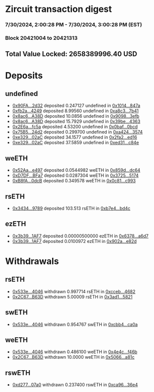 # Zircuit transaction digest
### 7/30/2024, 2:00:28 PM - 7/30/2024, 3:00:28 PM (EST)
### Block 20421004 to 20421313

## Total Value Locked: 2658389996.40 USD

# Deposits
## undefined
- [0x90FA...2d32](https://etherscan.io/address/0x90FA8D612B6E8D1453929E91F12570210e6d2d32) deposited 0.247127 undefined in [0x1014...847a](https://etherscan.io/tx/0x90FA8D612B6E8D1453929E91F12570210e6d2d32)
- [0xfb2a...4249](https://etherscan.io/address/0xfb2afDd0f4f1E190Dd5B4C03A1eF3e3916db4249) deposited 8.99560 undefined in [0xa8c3...7b41](https://etherscan.io/tx/0xfb2afDd0f4f1E190Dd5B4C03A1eF3e3916db4249)
- [0x8ac6...A38D](https://etherscan.io/address/0x8ac62b263025487b31E6dFbe3D719B595d67A38D) deposited 10.0856 undefined in [0x9098...3efb](https://etherscan.io/tx/0x8ac62b263025487b31E6dFbe3D719B595d67A38D)
- [0x8ac6...A38D](https://etherscan.io/address/0x8ac62b263025487b31E6dFbe3D719B595d67A38D) deposited 15.7929 undefined in [0x39be...4363](https://etherscan.io/tx/0x8ac62b263025487b31E6dFbe3D719B595d67A38D)
- [0x2E6a...fc5a](https://etherscan.io/address/0x2E6a4C895E3a466f86cc00d9f8B33A1eeCe3fc5a) deposited 4.53200 undefined in [0x0baf...0bcd](https://etherscan.io/tx/0x2E6a4C895E3a466f86cc00d9f8B33A1eeCe3fc5a)
- [0x75B5...24d2](https://etherscan.io/address/0x75B57f670eb797fde037B4b05d3C369f75D724d2) deposited 0.299700 undefined in [0xa424...3574](https://etherscan.io/tx/0x75B57f670eb797fde037B4b05d3C369f75D724d2)
- [0xe329...02aC](https://etherscan.io/address/0xe3292CE7cBbB9B4B81119D638ABAA2519e7A02aC) deposited 34.1577 undefined in [0x2fa2...ed16](https://etherscan.io/tx/0xe3292CE7cBbB9B4B81119D638ABAA2519e7A02aC)
- [0xe329...02aC](https://etherscan.io/address/0xe3292CE7cBbB9B4B81119D638ABAA2519e7A02aC) deposited 37.5859 undefined in [0xed31...c84e](https://etherscan.io/tx/0xe3292CE7cBbB9B4B81119D638ABAA2519e7A02aC)
## weETH
- [0x52Aa...e497](https://etherscan.io/address/0x52Aa899454998Be5b000Ad077a46Bbe360F4e497) deposited 0.0544982 weETH in [0x859d...dc64](https://etherscan.io/tx/0x52Aa899454998Be5b000Ad077a46Bbe360F4e497)
- [0xD7DF...BFa7](https://etherscan.io/address/0xD7DF7E085214743530afF339aFC420c7c720BFa7) deposited 0.0287304 weETH in [0x3725...5174](https://etherscan.io/tx/0xD7DF7E085214743530afF339aFC420c7c720BFa7)
- [0xB8fA...0dcB](https://etherscan.io/address/0xB8fA9614b697f58634C7672232F99A4168bb0dcB) deposited 0.349578 weETH in [0x0c81...c993](https://etherscan.io/tx/0xB8fA9614b697f58634C7672232F99A4168bb0dcB)
## rsETH
- [0x3434...9789](https://etherscan.io/address/0x34349c5569e7B846c3558961552D2202760A9789) deposited 103.513 rsETH in [0xb7e4...bd4c](https://etherscan.io/tx/0x34349c5569e7B846c3558961552D2202760A9789)
## ezETH
- [0x3b39...1AF7](https://etherscan.io/address/0x3b397a74B2908Af8fe9825BB1167b72A77cB1AF7) deposited 0.00000500000 ezETH in [0x6378...a6d7](https://etherscan.io/tx/0x3b397a74B2908Af8fe9825BB1167b72A77cB1AF7)
- [0x3b39...1AF7](https://etherscan.io/address/0x3b397a74B2908Af8fe9825BB1167b72A77cB1AF7) deposited 0.0100972 ezETH in [0x902a...e82d](https://etherscan.io/tx/0x3b397a74B2908Af8fe9825BB1167b72A77cB1AF7)
# Withdrawals
## rsETH
- [0x533e...4046](https://etherscan.io/address/0x533e4233093a8d2b16D4F36B0F8910C6991C4046) withdrawn 0.997714 rsETH in [0xcceb...4682](https://etherscan.io/tx/0x533e4233093a8d2b16D4F36B0F8910C6991C4046)
- [0x2C67...B63D](https://etherscan.io/address/0x2C678004AF4c1e217d9ED8Baabd4454406CeB63D) withdrawn 5.00009 rsETH in [0x3ad1...5821](https://etherscan.io/tx/0x2C678004AF4c1e217d9ED8Baabd4454406CeB63D)
## swETH
- [0x533e...4046](https://etherscan.io/address/0x533e4233093a8d2b16D4F36B0F8910C6991C4046) withdrawn 0.954767 swETH in [0xcbb4...ca0a](https://etherscan.io/tx/0x533e4233093a8d2b16D4F36B0F8910C6991C4046)
## weETH
- [0x533e...4046](https://etherscan.io/address/0x533e4233093a8d2b16D4F36B0F8910C6991C4046) withdrawn 0.486100 weETH in [0x4e4c...f46b](https://etherscan.io/tx/0x533e4233093a8d2b16D4F36B0F8910C6991C4046)
- [0x2C67...B63D](https://etherscan.io/address/0x2C678004AF4c1e217d9ED8Baabd4454406CeB63D) withdrawn 10.0000 weETH in [0x5066...a81c](https://etherscan.io/tx/0x2C678004AF4c1e217d9ED8Baabd4454406CeB63D)
## rswETH
- [0xd277...07a0](https://etherscan.io/address/0xd27723b29397b7deE36C0a8A0dD803c0506507a0) withdrawn 0.237400 rswETH in [0xca96...36e4](https://etherscan.io/tx/0xd27723b29397b7deE36C0a8A0dD803c0506507a0)
